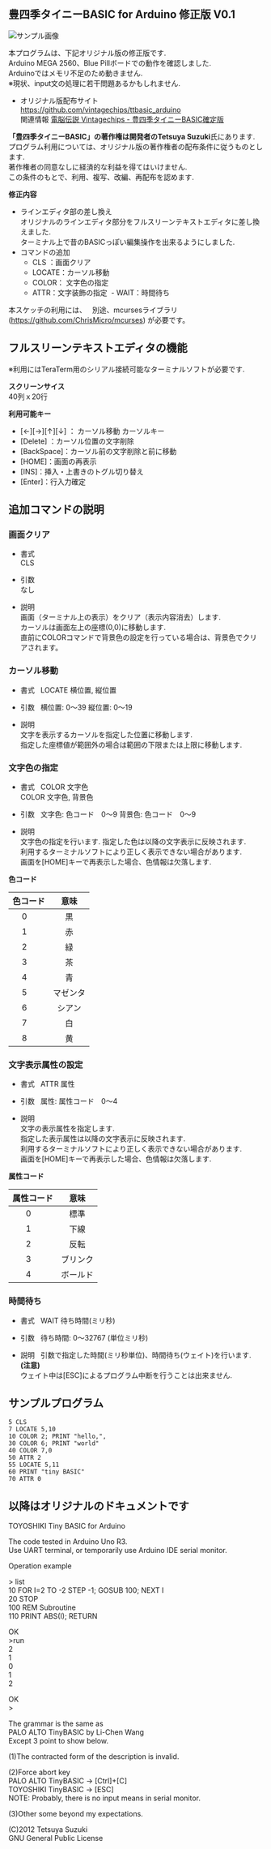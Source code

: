 ## 豊四季タイニーBASIC for Arduino 修正版 V0.1

![サンプル画像](./image/top.jpg)

本プログラムは、下記オリジナル版の修正版です.   
Arduino MEGA 2560、Blue Pillボードでの動作を確認しました.  
Arduinoではメモリ不足のため動きません.   
※現状、input文の処理に若干問題あるかもしれません.  

- オリジナル版配布サイト  
 https://github.com/vintagechips/ttbasic_arduino  
 関連情報 [電脳伝説 Vintagechips - 豊四季タイニーBASIC確定版](https://vintagechips.wordpress.com/2015/12/06/%E8%B1%8A%E5%9B%9B%E5%AD%A3%E3%82%BF%E3%82%A4%E3%83%8B%E3%83%BCbasic%E7%A2%BA%E5%AE%9A%E7%89%88/)

**「豊四季タイニーBASIC」**の著作権は開発者の**Tetsuya Suzuki**氏にあります.  
プログラム利用については、オリジナル版の著作権者の配布条件に従うものとします.  
著作権者の同意なしに経済的な利益を得てはいけません.  
この条件のもとで、利用、複写、改編、再配布を認めます.  

**修正内容**
- ラインエディタ部の差し換え  
 オリジナルのラインエディタ部分をフルスリーンテキストエディタに差し換えました.  
 ターミナル上で昔のBASICっぽい編集操作を出来るようにしました.  
- コマンドの追加  
  - CLS ：画面クリア
  - LOCATE：カーソル移動 
  - COLOR： 文字色の指定
  - ATTR：文字装飾の指定
  - WAIT：時間待ち

本スケッチの利用には、  
別途、mcursesライブラリ(https://github.com/ChrisMicro/mcurses) が必要です。  

## フルスリーンテキストエディタの機能
※利用にはTeraTerm用のシリアル接続可能なターミナルソフトが必要です.  

**スクリーンサイス**  
40列ｘ20行  

**利用可能キー**  
- [←][→][↑][↓] ： カーソル移動 カーソルキー  
- [Delete] ：カーソル位置の文字削除  
- [BackSpace]：カーソル前の文字削除と前に移動  
- [HOME]：画面の再表示  
- [INS]：挿入・上書きのトグル切り替え  
- [Enter]：行入力確定  

## 追加コマンドの説明

### 画面クリア
- 書式  
 CLS

- 引数  
 なし  

- 説明  
 画面（ターミナル上の表示）をクリア（表示内容消去）します.  
 カーソルは画面左上の座標(0,0)に移動します.  
 直前にCOLORコマンドで背景色の設定を行っている場合は、背景色でクリアされます。  

### カーソル移動
- 書式  
 LOCATE 横位置, 縦位置

- 引数  
 横位置: 0～39
 縦位置: 0～19

- 説明  
 文字を表示するカーソルを指定した位置に移動します.  
 指定した座標値が範囲外の場合は範囲の下限または上限に移動します.  

### 文字色の指定

- 書式  
 COLOR 文字色  
 COLOR 文字色, 背景色

- 引数  
 文字色: 色コード　0～9
 背景色: 色コード　0～9

- 説明  
 文字色の指定を行います.
 指定した色は以降の文字表示に反映されます.  
 利用するターミナルソフトにより正しく表示できない場合があります.  
 画面を[HOME]キーで再表示した場合、色情報は欠落します.  
 
 **色コード**  

 |色コード|意味|
 |:-----:|:-:|
 |0      |黒|
 |1      |赤|
 |2      |緑|
 |3      |茶|
 |4      |青|
 |5      |マゼンタ|
 |6      |シアン|
 |7      |白|
 |8      |黄| 


### 文字表示属性の設定

- 書式  
 ATTR 属性     

- 引数  
 属性: 属性コード　0～4

- 説明  
 文字の表示属性を指定します.  
 指定した表示属性は以降の文字表示に反映されます.  
 利用するターミナルソフトにより正しく表示できない場合があります.  
 画面を[HOME]キーで再表示した場合、色情報は欠落します.  

 **属性コード**  

 |属性コード|意味|
 |:-----:|:-:|
 |0      |標準|
 |1      |下線|
 |2      |反転|
 |3      |ブリンク|
 |4      |ボールド|

### 時間待ち
- 書式  
 WAIT 待ち時間(ミリ秒)

- 引数  
 待ち時間: 0～32767 (単位ミリ秒)
- 説明  
 引数で指定した時間(ミリ秒単位)、時間待ち(ウェイト)を行います.  
 **(注意)**  
 ウェイト中は[ESC]によるプログラム中断を行うことは出来ません.  


## サンプルプログラム
```
5 CLS
7 LOCATE 5,10
10 COLOR 2; PRINT "hello,",
30 COLOR 6; PRINT "world"
40 COLOR 7,0
50 ATTR 2
55 LOCATE 5,11
60 PRINT "tiny BASIC"
70 ATTR 0
```
## 以降はオリジナルのドキュメントです



TOYOSHIKI Tiny BASIC for Arduino

The code tested in Arduino Uno R3.<br>
Use UART terminal, or temporarily use Arduino IDE serial monitor.

Operation example

&gt; list<br>
10 FOR I=2 TO -2 STEP -1; GOSUB 100; NEXT I<br>
20 STOP<br>
100 REM Subroutine<br>
110 PRINT ABS(I); RETURN

OK<br>
&gt;run<br>
2<br>
1<br>
0<br>
1<br>
2

OK<br>
&gt;

The grammar is the same as<br>
PALO ALTO TinyBASIC by Li-Chen Wang<br>
Except 3 point to show below.

(1)The contracted form of the description is invalid.

(2)Force abort key<br>
PALO ALTO TinyBASIC -> [Ctrl]+[C]<br>
TOYOSHIKI TinyBASIC -> [ESC]<br>
NOTE: Probably, there is no input means in serial monitor.

(3)Other some beyond my expectations.

(C)2012 Tetsuya Suzuki<br>
GNU General Public License
